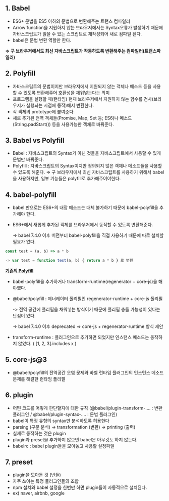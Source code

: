 ## 1. Babel

- ES6+ 문법을 ES5 이하의 문법으로 변환해주는 트랜스 컴파일러
- Arrow function을 지원하지 않는 브라우저에서는 Syntax오류가 발생하기 때문에 자바스크립트가 읽을 수 있는 스크립트로 재작성되어 새로 컴파일 된다.
- babel은 문법 변환 역할만 한다.

**⇒ 구 브라우저에서도 최신 자바스크립트가 작동하도록 변환해주는 컴파일러(트랜스파일러)**

## 2. Polyfill

- 자바스크립트의 문법이지만 브라우저에서 지원되지 않는 객체나 메소드 등을 사용할 수 있도록 변환해주어 호환성을 채워넣는다는 의미
- 프로그램을 실행할 때(런타임) 현재 브라우저에서 지원하지 않는 함수를 검사(브라우저가 실행되는 시점에 동작)해서 변환한다.
- 각 객체의 prototype에 붙여준다.
- 새로 추가된 전역 객체들(Promise, Map, Set 등; ES6)나 메소드(String.padStart()) 등을 사용가능한 객체로 바꿔준다.

## 3. Babel vs Polyfill

- Babel : 자바스크립트의 Syntax가 아닌 것들을 자바스크립트에서 사용할 수 있게 문법만 바꿔준다.
- Polyfill : 자바스크립트의 Syntax이지만 정의되지 않은 객체나 메소드들을 사용할 수 있도록 해준다.
⇒  구 브라우저에서 최신 자바스크립트를 사용하기 위해서 babel을 사용하지만, 일부 기능들은 polyfill로 추가해주어야한다.

## 4. babel-polyfill

- babel 만으로는 ES6+의 내장 메소드는 대체 불가하기 때문에 babel-polyfill을 추가해야 한다.
- ES6+에서 새롭게 추가된 객체를 브라우저에서 동작할 수 있도록 변환해준다.

  -> babel 7.4.0 이후 버전부터 babel-polyfill을 직접 사용하기 때문에 따로 설치할 필요가 없다.

```jsx
const test = (a, b) => a * b

-> var test = function test(a, b) { return a * b } 로 변환
```

<u>**기존의 Polyfill**</u>

- babel-polyfill을 추가하거나 transform-runtime(regenerator + core-js)을 해야했다.

- @babel/polyfill : 제너레이터 폴리필인 regenerator-runtime + core-js 폴리필

    -> 전역 공간에 폴리필을 채워넣는 방식이기 때문에 폴리필 충돌 가능성이 있다는 단점이 있다.

    -> babel 7.4.0 이후 deprecated  => core-js + regenerator-runtime 방식 제안

- transform-runtime : 플러그인으로 추가하면 되었지만 인스턴스 메소드는 동작하지 않았다. ( [1, 2, 3].includes x )

## 5. core-js@3

- @babel/polyfill의 전역공간 오염 문제와 바벨 런타임 플러그인의 인스턴스 메소드 문제를 해결한 런타임 폴리필

## 6. plugin

- 어떤 코드를 어떻게 판단할지에 대한 규칙 (@babel/plugin-transform-.... : 변환 플러그인 / @babel/plugin-syntax-.... : 문법 플러그인)
- babel이 특정 유형의 syntax만 분석하도록 허용한다
- parsing (구문 분석) → transformation (변환) → printing (출력)
- 실제로 동작하는 것은 plugin
- plugin과 preset을 추가하지 않으면 babel은 아무것도 하지 않는다.
- babelrc : babel plugin들을 모아놓고 사용할 설정파일

## 7. preset

- plugin을 모아둔 것 (번들)
- 자주 쓰이는 특정 플러그인들의 조합
- npm 설치와 babel 설정을 한번만 하면 plugin들이 자동적으로 설치된다.
- ex) naver, airbnb, google
